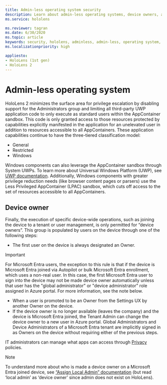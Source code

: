 ```yaml
---
title: Admin-less operating system security
description: Learn about admin-less operating systems, device owners, and security on HoloLens mixed reality devices.
ms.service: hololens

ms.reviewer: tagran
ms.date: 6/30/2020
ms.topic: article
keywords: security, hololens, adminless, admin-less, operating system, admin-less operating system, admin os, admin-less os, hololens 2, hololens2 security, 
ms.localizationpriority: high

appliesto:
- HoloLens (1st gen)
- HoloLens 2
---
```


# Admin-less operating system

HoloLens 2 minimizes the surface area for privilege escalation by disabling support for the Administrators group and limiting all third-party UWP application code to only execute as standard users within the AppContainer sandbox. This code is only granted access to those resources protected by capabilities explicitly manifested in the application for an unelevated user in addition to resources accessible to all AppContainers.
These application capabilities continue to have the three-tiered classification model:
  * General
  * Restricted
  * Windows

Windows components can also leverage the AppContainer sandbox through System UWPs. To learn more about Universal Windows Platform (UWP), see [UWP documentation](/windows/uwp/). Additionally, Windows components with greater privilege reduction needs (like browser content pages or parsers) use the Less Privileged AppContainer (LPAC) sandbox, which cuts off access to the set of resources accessible to all AppContainers.

## Device owner

Finally, the execution of specific device-wide operations, such as joining the device to a tenant or user management, is only permitted for “device owners”. This group is populated by users on the device through one of the following steps:
  * The first user on the device is always designated an Owner. 
> [!IMPORTANT]
>For Microsoft Entra users, the exception to this rule is that if the device is Microsoft Entra joined via Autopilot or bulk Microsoft Entra enrollment, which uses a non-real user. In this case, the first Microsoft Entra user to sign into the device may not be made device owner automatically unless that user has the "global administrator" or "device administrator" role assigned in Azure portal. For more information, see the note below.  

  * When a user is promoted to be an Owner from the Settings UX by another Owner on the device.
  * If the device owner is no longer available (leaves the company) and the device is Microsoft Entra joined, the Tenant Admin can change the device owner to a new user in Azure portal. Global Administrators and Device Administrators of a Microsoft Entra tenant are implicitly signed in as Owners on the device without requiring either of the previous steps.  

 IT administrators can manage what apps can access through [Privacy](/windows/client-management/mdm/policy-csp-privacy) policies. 

> [!NOTE]
> To understand more about who is made a device owner on a Microsoft Entra joined device, see [“Assign Local Admin” documentation](/azure/active-directory/devices/assign-local-admin) (but read ‘local admin’ as ‘device owner’ since admin does not exist on HoloLens).
